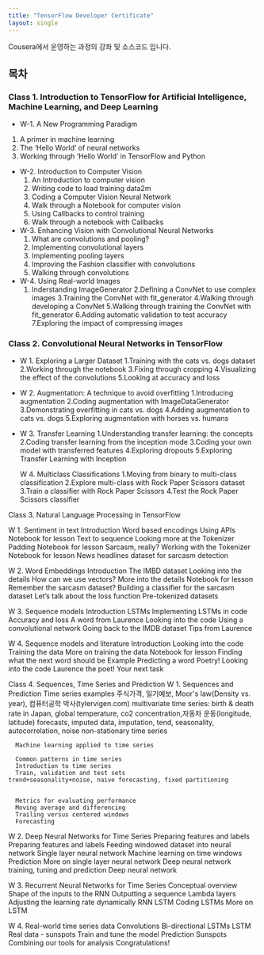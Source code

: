 ```yaml
---
title: "TensorFlow Developer Certificate"
layout: single
---
```


Cousera에서 운영하는 <TensorFlow Developer Certificate> 과정의 강좌 및 소스코드 입니다.
  
## 목차

### Class 1. Introduction to TensorFlow for Artificial Intelligence, Machine Learning, and Deep Learning
* W-1. A New Programming Paradigm
1. A primer in machine learning
2. The ‘Hello World’ of neural networks
3. Working through ‘Hello World’ in TensorFlow and Python
* W-2. Introduction to Computer Vision
  1. An Introduction to computer vision
  2. Writing code to load training data2m
  3. Coding a Computer Vision Neural Network
  4. Walk through a Notebook for computer vision
  5. Using Callbacks to control training
  6. Walk through a notebook with Callbacks
* W-3. Enhancing Vision with Convolutional Neural Networks
  1. What are convolutions and pooling?
  2. Implementing convolutional layers
  3. Implementing pooling layers
  4. Improving the Fashion classifier with convolutions
  5. Walking through convolutions
* W-4. Using Real-world Images
  1. Inderstanding ImageGenerator
  2.Defining a ConvNet to use complex images
  3.Training the ConvNet with fit_generator
  4.Walking through developing a ConvNet
  5.Walking through training the ConvNet with fit_generator
  6.Adding automatic validation to test accuracy
  7.Exploring the impact of compressing images

### Class 2. Convolutional Neural Networks in TensorFlow
* W 1. Exploring a Larger Dataset
  1.Training with the cats vs. dogs dataset
  2.Working through the notebook
  3.Fixing through cropping
  4.Visualizing the effect of the convolutions
  5.Looking at accuracy and loss
* W 2. Augmentation: A technique to avoid overfitting
  1.Introducing augmentation
  2.Coding augmentation with ImageDataGenerator
  3.Demonstrating overfitting in cats vs. dogs
  4.Adding augmentation to cats vs. dogs
  5.Exploring augmentation with horses vs. humans
* W 3. Transfer Learning
  1.Understanding transfer learning: the concepts
  2.Coding transfer learning from the inception mode
  3.Coding your own model with transferred features
  4.Exploring dropouts
  5.Exploring Transfer Learning with Inception

   W 4. Multiclass Classifications
      1.Moving from binary to multi-class classification
      2.Explore multi-class with Rock Paper Scissors dataset
      3.Train a classifier with Rock Paper Scissors
      4.Test the Rock Paper Scissors classifier

Class 3. Natural Language Processing in TensorFlow

   W 1. Sentiment in text
      Introduction
      Word based encodings
      Using APIs
      Notebook for lesson 
      Text to sequence
      Looking more at the Tokenizer
      Padding
      Notebook for lesson 
      Sarcasm, really?
      Working with the Tokenizer
      Notebook for lesson
      News headlines dataset for sarcasm detection

   W 2. Word Embeddings
      Introduction
      The IMBD dataset
      Looking into the details
      How can we use vectors?
      More into the details
      Notebook for lesson 
      Remember the sarcasm dataset?
      Building a classifier for the sarcasm dataset
      Let’s talk about the loss function
      Pre-tokenized datasets

   W 3. Sequence models
      Introduction
      LSTMs
      Implementing LSTMs in code
      Accuracy and loss
      A word from Laurence
      Looking into the code
      Using a convolutional network
      Going back to the IMDB dataset
      Tips from Laurence

   W 4. Sequence models and literature
      Introduction
      Looking into the code
      Training the data
      More on training the data
      Notebook for lesson 
      Finding what the next word should be
      Example
      Predicting a word
      Poetry!
      Looking into the code
      Laurence the poet!
      Your next task

Class 4. Sequences, Time Series and Prediction
   W 1. Sequences and Prediction
      Time series examples
	주식가격, 일기예보, Moor's law(Density vs. year), 컴퓨터공학 박사(tylervigen.com)
	multivariate time series: birth & death rate in Japan, global temperature, co2 concentration,자동차 운동(longitude, latitude)
	forecasts, imputed data, imputation, 
	tend, seasonality, autocorrelation, noise
	non-stationary time series

      Machine learning applied to time series

      Common patterns in time series
      Introduction to time series
      Train, validation and test sets
	trend+seasonality+noise, naive forecasting, fixed partitioning


      Metrics for evaluating performance
      Moving average and differencing
      Trailing versus centered windows
      Forecasting

   W 2. Deep Neural Networks for Time Series
      Preparing features and labels
      Preparing features and labels
      Feeding windowed dataset into neural network
      Single layer neural network
      Machine learning on time windows
      Prediction
      More on single layer neural network
      Deep neural network training, tuning and prediction
      Deep neural network

   W 3. Recurrent Neural Networks for Time Series
      Conceptual overview
      Shape of the inputs to the RNN
      Outputting a sequence
      Lambda layers
      Adjusting the learning rate dynamically
      RNN
      LSTM
      Coding LSTMs
      More on LSTM

   W 4. Real-world time series data
      Convolutions
      Bi-directional LSTMs
      LSTM
      Real data - sunspots
      Train and tune the model
      Prediction
      Sunspots
      Combining our tools for analysis
      Congratulations!
